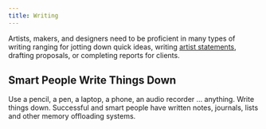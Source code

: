 ```yaml
---
title: Writing
---
```


Artists, makers, and designers need to be proficient in many types of writing ranging for jotting down quick ideas, writing [artist statements](art-faq/how-to-write-an-artist-statement.md), drafting proposals, or completing reports for clients.

## Smart People Write Things Down

Use a pencil, a pen, a laptop, a phone, an audio recorder ... anything. Write things down. Successful and smart people have written notes, journals, lists and other memory offloading systems.
